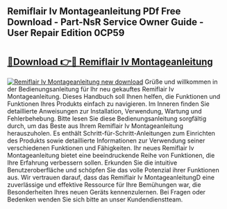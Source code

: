 ## Remiflair Iv Montageanleitung PDf Free Download - Part-NsR Service Owner Guide - User Repair Edition 0CP59

# <h2><a href="http://df6yli.blite.top/?on=Remiflair+Iv+Montageanleitung">🔗Download 👉🔴 Remiflair Iv Montageanleitung</a></h2>

[![Remiflair Iv Montageanleitung new download](https://i.imgur.com/lujVjoI.png)](http://df6yli.blite.top/?on=Remiflair+Iv+Montageanleitung)
Grüße und willkommen in der Bedienungsanleitung für Ihr neu gekauftes Remiflair Iv Montageanleitung. Dieses Handbuch soll Ihnen helfen, die Funktionen und Funktionen Ihres Produkts einfach zu navigieren. Im Inneren finden Sie detaillierte Anweisungen zur Installation, Verwendung, Wartung und Fehlerbehebung. Bitte lesen Sie diese Bedienungsanleitung sorgfältig durch, um das Beste aus Ihrem Remiflair Iv Montageanleitung herauszuholen. Es enthält Schritt-für-Schritt-Anleitungen zum Einrichten des Produkts sowie detaillierte Informationen zur Verwendung seiner verschiedenen Funktionen und Fähigkeiten. Ihr neues Remiflair Iv Montageanleitung bietet eine beeindruckende Reihe von Funktionen, die Ihre Erfahrung verbessern sollen. Erkunden Sie die intuitive Benutzeroberfläche und schöpfen Sie das volle Potenzial ihrer Funktionen aus. Wir vertrauen darauf, dass das Remiflair Iv MontageanleitungD eine zuverlässige und effektive Ressource für Ihre Bemühungen war, die Besonderheiten Ihres neuen Geräts kennenzulernen. Bei Fragen oder Bedenken wenden Sie sich bitte an unser Kundendienstteam.
